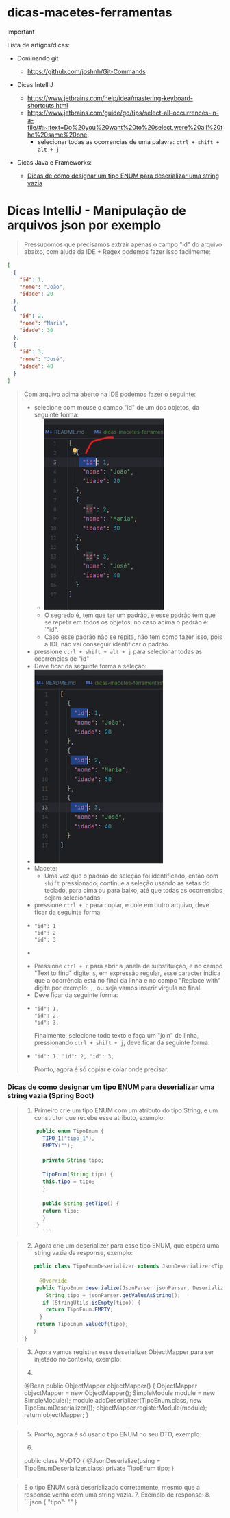 # dicas-macetes-ferramentas

> [!IMPORTANT]
> Lista de artigos/dicas:

- Dominando git
    - https://github.com/joshnh/Git-Commands
- Dicas IntelliJ
    - https://www.jetbrains.com/help/idea/mastering-keyboard-shortcuts.html
    - https://www.jetbrains.com/guide/go/tips/select-all-occurrences-in-a-file/#:~:text=Do%20you%20want%20to%20select,were%20all%20the%20same%20one.
        - selecionar todas as ocorrencias de uma palavra: `ctrl + shift + alt + j`

- Dicas Java e Frameworks:
  - [Dicas de como designar um tipo ENUM para deserializar uma string vazia](#dicas-de-como-designar-um-tipo-enum-para-deserializar-uma-string-vazia)

# Dicas IntelliJ - Manipulação de arquivos json por exemplo

>Pressupomos que precisamos extrair apenas o campo "id" do arquivo abaixo, com ajuda da IDE + Regex podemos fazer isso facilmente:

```json
[
  {
    "id": 1,
    "nome": "João",
    "idade": 20
  },
  {
    "id": 2,
    "nome": "Maria",
    "idade": 30
  },
  {
    "id": 3,
    "nome": "José",
    "idade": 40
  }
]
```

>Com arquivo acima aberto na IDE podemos fazer o seguinte:
> - selecione com mouse o campo "id" de um dos objetos, da seguinte forma:
>   - ![img_1.png](img_1.png)
>   - O segredo é, tem que ter um padrão, e esse padrão tem que se repetir em todos os objetos, no caso acima o padrão é: `"id".
>   - Caso esse padrão não se repita, não tem como fazer isso, pois a IDE não vai conseguir identificar o padrão.
> - pressione `ctrl + shift + alt + j` para selecionar todas as ocorrencias de "id"
> - Deve ficar da seguinte forma a seleção:
> - ![img_2.png](img_2.png)
> - Macete:
>   - Uma vez que o padrão de seleção foi identificado, então com `shift` pressionado, continue a seleção usando as setas do teclado, para cima ou para baixo, até que todas as ocorrencias sejam selecionadas.      
> - pressione `ctrl + c` para copiar, e cole em outro arquivo, deve ficar da seguinte forma:
> - ```text
>   "id": 1
>   "id": 2
>   "id": 3
> - ```
> - Pressione `ctrl + r` para abrir a janela de substituição, e no campo "Text to find" digite: `$`, em expressão regular, esse caracter indica que a ocorrência está no final da linha e no campo "Replace with" digite por exemplo: `;`, ou seja vamos inserir virgula no final.
> - Deve ficar da seguinte forma:
> - ```text
>   "id": 1,
>   "id": 2,
>   "id": 3,
>   ```
>   Finalmente, selecione todo texto e faça um "join" de linha, pressionando `ctrl + shift + j`, deve ficar da seguinte forma:
> - ```text
>   "id": 1, "id": 2, "id": 3,
>   ```
>   Pronto, agora é só copiar e colar onde precisar.

### Dicas de como designar um tipo ENUM para deserializar uma string vazia (Spring Boot)
> 1. Primeiro crie um tipo ENUM com um atributo do tipo String, e um construtor que recebe esse atributo, exemplo:
> ```java
>     public enum TipoEnum {
>       TIPO_1("tipo_1"),
>       EMPTY("");   
>    
>       private String tipo;
>   
>       TipoEnum(String tipo) {
>       this.tipo = tipo;
>       }
>    
>       public String getTipo() {
>       return tipo;
>       }
>     }
>       ```

>2. Agora crie um deserializer para esse tipo ENUM, que espera uma string vazia da response, exemplo:
> ```java
>    public class TipoEnumDeserializer extends JsonDeserializer<TipoEnum> {
> 
>      @Override
>     public TipoEnum deserialize(JsonParser jsonParser, DeserializationContext deserializationContext) throws IOException, JsonProcessingException {
>        String tipo = jsonParser.getValueAsString();
>       if (StringUtils.isEmpty(tipo)) {
>        return TipoEnum.EMPTY;
>      }
>     return TipoEnum.valueOf(tipo);
>    }
> }
> ```

>3. Agora vamos registrar esse deserializer ObjectMapper para ser injetado no contexto, exemplo:
>4. ```java
>   @Bean
>   public ObjectMapper objectMapper() {
>   ObjectMapper objectMapper = new ObjectMapper();
>   SimpleModule module = new SimpleModule();
>   module.addDeserializer(TipoEnum.class, new TipoEnumDeserializer());
>   objectMapper.registerModule(module);
>   return objectMapper;
>   }
>   ```

>5. Pronto, agora é só usar o tipo ENUM no seu DTO, exemplo:
>6. ```java
>   public class MyDTO {
>   @JsonDeserialize(using = TipoEnumDeserializer.class)
>   private TipoEnum tipo;
>   }
>   ```

>   E o tipo ENUM será deserializado corretamente, mesmo que a response venha com uma string vazia.
>7. Exemplo de response:
>8. ```json
>   {
>   "tipo": ""
>   }
>   ```
